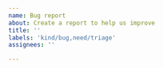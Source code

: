 ```yaml
---
name: Bug report
about: Create a report to help us improve
title: ''
labels: 'kind/bug,need/triage'
assignees: ''

---
```



